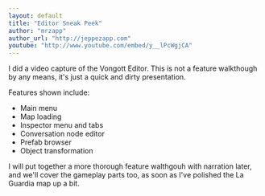 ```yaml
---
layout: default
title: "Editor Sneak Peek"
author: "mrzapp"
author_url: "http://jeppezapp.com"
youtube: "http://www.youtube.com/embed/y__lPcWgjCA"
---
```

I did a video capture of the Vongott Editor. This is not a feature walkthough by any means, it's just a quick and dirty presentation.  
  
Features shown include:

- Main menu
- Map loading
- Inspector menu and tabs
- Conversation node editor
- Prefab browser
- Object transformation

I will put together a more thorough feature walthgouh with narration later, and we'll cover the gameplay parts too, as soon as I've polished the La Guardia map up a bit.
